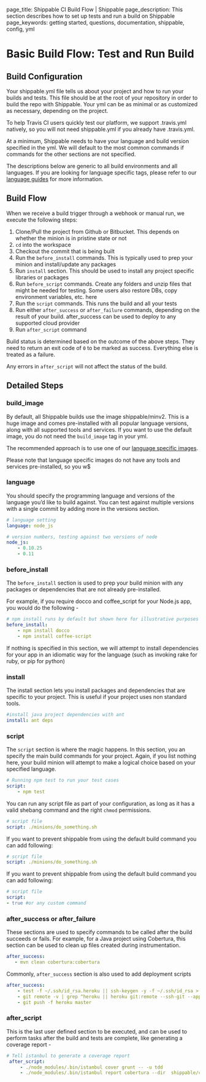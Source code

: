 page_title: Shippable CI Build Flow | Shippable
page_description: This section describes how to set up tests and run a build on Shippable
page_keywords: getting started, questions, documentation, shippable, config, yml

# Basic Build Flow: Test and Run Build

## Build Configuration

Your shippable.yml file tells us about your project and how to run your
builds and tests. This file should be at the root of your repository in
order to build the repo with Shippable. Your yml can be as minimal or as
customized as necessary, depending on the project.

To help Travis CI users quickly test our platform, we support
.travis.yml natively, so you will not need shippable.yml if you already have .travis.yml.

At a minimum, Shippable needs to have your language and build version
specified in the yml. We will default to the most common commands if
commands for the other sections are not specified.

The descriptions below are generic to all build environments and all
languages. If you are looking for language specific tags, please refer
to our [language guides](languages/index.html) for more information.

## Build Flow

When we receive a build trigger through a webhook or manual run, we
execute the following steps:

1.  Clone/Pull the project from Github or Bitbucket. This depends on
    whether the minion is in pristine state or not
2.  `cd` into the workspace
3.  Checkout the commit that is being built
4.  Run the `before_install` commands. This is typically used to prep
    your minion and install/update any packages
5.  Run `install` section. This should be used to install any project
    specific libraries or packages
6.  Run `before_script` commands. Create any folders and unzip files
    that might be needed for testing. Some users also restore DBs, copy
    environment variables, etc. here
7.  Run the `script` commands. This runs the build and all your tests
8.  Run either `after_success` or `after_failure` commands, depending on
    the result of your build. after\_success can be used to deploy to
    any supported cloud provider
9.  Run `after_script` command

Build status is determined based on the outcome of the above steps. They
need to return an exit code of `0` to be marked as success. Everything
else is treated as a failure.

Any errors in `after_script` will not affect the status of the build.

## Detailed Steps

### build_image

By default, all Shippable builds use the image shippable/minv2. This is
a huge image and comes pre-installed with all popular language versions,
along with all supported tools and services. If you want to use the
default image, you do not need the `build_image` tag in your yml.

The recommended approach is to use one of our [language specific
images](languages/images.md).

Please note that language specific images do not have any tools and services pre-installed, so you w$

### language

You should specify the programming language and versions of the language
you’d like to build against. You can test against multiple versions with
a single commit by adding more in the versions section.

```yml
# language setting
language: node_js

# version numbers, testing against two versions of node
node_js:
    - 0.10.25
    - 0.11
```

### before_install

The `before_install` section is used to prep your build minion with any
packages or dependencies that are not already pre-installed.

For example, if you require docco and coffee\_script for your Node.js
app, you would do the following -

```yml
# npm install runs by default but shown here for illustrative purposes
before_install:
    - npm install docco
    - npm install coffee-script
```

If nothing is specified in this section, we will attempt to install
dependencies for your app in an idiomatic way for the language (such as
invoking rake for ruby, or pip for python)

### install

The install section lets you install packages and dependencies that are
specific to your project. This is useful if your project uses non
standard tools.

```yml
#install java project dependencies with ant
install: ant deps
```

### script

The `script` section is where the magic happens. In this section, you
an specify the main build commands for your project. Again, if you list
nothing here, your build minion will attempt to make a logical choice
based on your specified language.

```yml
# Running npm test to run your test cases
script:
    - npm test
```

You can run any script file as part of your configuration, as long as it
has a valid shebang command and the right `chmod` permissions.

```yml
# script file
script: ./minions/do_something.sh
```

If you want to prevent shippable from using the default build command
you can add following:

```yml
# script file
script: ./minions/do_something.sh
```

If you want to prevent shippable from using the default build command
you can add following:

```yml
# script file
script:
- true #or any custom command
```

### after_success or after_failure

These sections are used to specify commands to be called after the build
succeeds or fails. For example, for a Java project using Cobertura, this
section can be used to clean up files created during instrumentation.

```yml
after_success:
   - mvn clean cobertura:cobertura
```

Commonly, `after_success` section is also used to add deployment scripts

```yaml
after_success:
    - test -f ~/.ssh/id_rsa.heroku || ssh-keygen -y -f ~/.ssh/id_rsa > ~/.ssh/id_rsa.heroku && herok$
    - git remote -v | grep ^heroku || heroku git:remote --ssh-git --app $APP_NAME
    - git push -f heroku master
```

### after_script

This is the last user defined section to be executed, and can be used to
perform tasks after the build and tests are complete, like generating a
coverage report -

```yml
# Tell istanbul to generate a coverage report
 after_script:
     - ./node_modules/.bin/istanbul cover grunt -- -u tdd
     - ./node_modules/.bin/istanbul report cobertura --dir  shippable/codecoverage/
```



